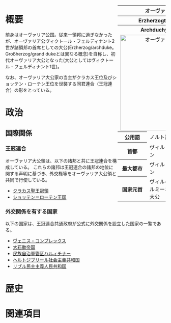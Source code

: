 <table align="right" style="border-collapse: collapse; width: 30%;">
    <tbody>
        <tr>
            <th colspan=3 align="center">オーヴァリア大公領</th>
        </tr>
        <tr>
            <th colspan=3 align="center">Erzherzogtum Vareland</th>
        </tr>
        <tr>
            <th colspan=3 align="center">Archduchy of Auvaria</th>
        </tr>
        <tr>
            <td colspan=3 align="center">
                <img src="http://tanstafl.sakura.ne.jp/trade/img/up/log/343.png" width="300px" alt="オーヴァリア大公領旗">
            </td>
        </tr>
        <tr>
            <th style="width: 50%;">公用語</th>
            <td style="width: 50%;">ノルト語</td>
            <td style="width: 50%;">Nordisch</td>
        </tr>
        <tr>
            <th style="width: 50%;">首都</th>
            <td style="width: 50%;">ヴィルリン</td>
            <td style="width: 50%;">Wierlin</td>
        </tr>
        <tr>
            <th style="width: 50%;">最大都市</th>
            <td style="width: 50%;">ヴィルリン</td>
            <td style="width: 50%;">Wierlin</td>
        </tr>
        <tr>
            <th style="width: 50%;">国家元首</th>
            <td style="width: 50%;">ヴィルヘルミーネ大公</td>
            <td style="width: 50%;">Erzherzogin Wilhelmine</td>
        </tr>
    </tbody>
</table>

# 概要
前身はオーヴァリア公国。従来一領邦に過ぎなかったが、オーヴァリア公ヴィクトール・フェルディナント2世が諸領邦の首席としての大公(Erzherzog/archduke。Großherzog/grand dukeとは異なる概念)を自称し、初代オーヴァリア大公となった(大公としてはヴィクトール・フェルディナント1世)。

なお、オーヴァリア大公家の当主がクラカス王位及びショッテン・ローテン王位を世襲する同君連合（王冠連合）の形をとっている。

# 政治
## 国際関係
### 王冠連合
オーヴァリア大公領は、以下の諸邦と共に王冠連合を構成している。
これらの諸邦は王冠連合の諸邦の地位に関する声明に基づき、外交権等をオーヴァリア大公領と共同で行使している。

- [クラカス聖王冠領](http://tanstaafl.tokyo/wiki-contents/クラカス聖王冠領/)
- [ショッテン＝ローテン王国](http://tanstaafl.tokyo/wiki-contents/ショッテン＝ローテン王国/)

### 外交関係を有する国家
以下の国家は、王冠連合共通政府が公式に外交関係を設立した国家の一覧である。

- [ヴェニス・コンプレックス](http://tanstaafl.tokyo/wiki-contents/ヴェニス・コンプレックス/)
- [大石動帝国](http://tanstaafl.tokyo/wiki-contents/大石動帝国/)
- [民族自治軍管区ハルィチナー](http://tanstaafl.tokyo/wiki-contents/民族自治軍管区ハルィチナー/)
- [ヘルトジブリール社会主義共和国](http://tanstaafl.tokyo/wiki-contents/ヘルトジブリール社会主義共和国/)
- [リブル民主主義人民共和国](http://tanstaafl.tokyo/wiki-contents/リブル民主主義人民共和国/)


# 歴史

# 関連項目
